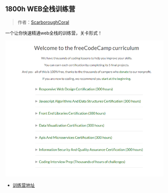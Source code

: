 ## 1800h WEB全栈训练营
> 作者：[ScarboroughCoral](https://github.com/ScarboroughCoral)

一个让你快速精通web全栈的训练营，关卡形式！

![freecodecamp](pics/freecodecamp.png)

* [训练营地址](https://learn.freecodecamp.org/)
